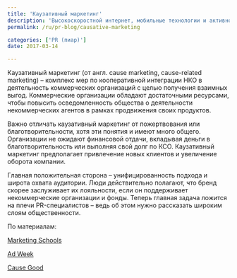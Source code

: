 ```yaml
---
title: 'Каузативный маркетинг'
description: 'Высокоскоростной интернет, мобильные технологии и активное развитие международных связей делают нас ближе друг к другу. Информация становится доступнее, и потребители все больше осознают неравномерность распределения благ. В попытках изменить мир и перераспределить общественное благосостояние возник каузативный маркетинг. Консультанты Полилога хотели бы рассказать об этом'
permalink: /ru/pr-blog/causative-marketing

categories: ['PR (пиар)']
date: 2017-03-14

---
```

<p>Каузативный маркетинг (от англ. cause marketing, cause-related marketing) &ndash; комплекс мер по кооперативной интеграции НКО в деятельность коммерческих организаций с целью получения взаимных выгод. Коммерческие организации обладают достаточными ресурсами, чтобы повысить осведомленность общества о деятельности некоммерческих агентов в рамках продвижения своих продуктов.</p>
<p>Важно отличать каузативный маркетинг от пожертвования или благотворительности, хотя эти понятия и имеют много общего. Организации не ожидают финансовой отдачи, вкладывая деньги в благотворительность или выполняя свой долг по КСО. Каузативный маркетинг предполагает привлечение новых клиентов и увеличение оборота компании.</p>
<p>Главная положительная сторона &ndash; унифицированность подхода и широта охвата аудитории. Люди действительно полагают, что бренд скорее заслуживает их лояльности, если он поддерживает некоммерческие организации и фонды. Теперь главная задача ложится на плечи PR-специалистов &ndash; ведь об этом нужно рассказать широким слоям общественности.</p>
<p>По материалам:</p>
<p><a href="https://www.marketing-schools.org/types-of-marketing/cause-marketing.html" target="_blank" rel="noopener noreferrer">Marketing Schools</a></p>
<p><a href="https://www.adweek.com/brand-marketing/infographic-what-consumers-really-think-about-cause-marketing/" target="_blank" rel="noopener noreferrer">Ad Week</a></p>
<p><a href="https://causegood.com/blog/what-is-cause-marketing-definition/" target="_blank" rel="noopener noreferrer">Cause Good</a></p>

